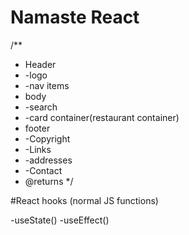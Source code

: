 # Namaste React

/\*\*

- Header
- -logo
- -nav items
- body
- -search
- -card container(restaurant container)
- footer
- -Copyright
- -Links
- -addresses
- -Contact
- @returns
  \*/

#React hooks
(normal JS functions)

-useState()
-useEffect()
